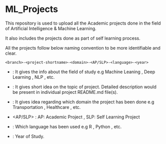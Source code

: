 # ML_Projects

This repository is used to upload all the Academic projects done in the field of Artificial Intelligence & Machine Learning.

It also includes the projects done as part of self learning process.

All the projects follow below naming convention to be more identifiable and clear.

```
<branch>-<project-shortname>-<domain>-<AP/SLP>-<language>-<year>
```
  
* <branch> : It gives the info about the field of study e.g Machine Leaning , Deep Learning , NLP , etc.
  
* <project-shortname> : It gives short idea on the topic of project. Detailed description would be present in individual project README.md file(s).
  
* <domain> : It gives idea regarding which domain the project has been done e.g Transportation , Healthcare , etc.

* <AP/SLP> : AP: Academic Project , SLP: Self Learning Project

* <language>: Which language has been used e.g R , Python , etc.
  
* <year> : Year of Study.
